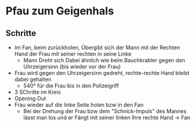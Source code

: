 
# Pfau zum Geigenhals

## Schritte

- Im Fan, beim zurückholen, Übergibt sich der Mann mit der Rechten Hand der Frau mit seiner rechten in seine Linke
    - Mann Dreht sich Dabei ähnlich wie beim Bauchkrabler gegen den Uhrzeigersinn (bis wieder vor der Frau)
- Frau wird gegen den Uhrzeigersinn gedreht, rechte-rechte Hand bleibt dabei gehalten
    - 540° für die Frau bis in den Polizeigriff
- 3 SChritte im Kreis
- Opening Out
- Frau wieder auf die linke Seite holen bzw in den Fan
    - Bei der Drehung der Frau bzw dem "Schnick-Impuls" des Mannes lässt man los und er Fängt mit seiner linken Ihre rechte Hand -> Fan

